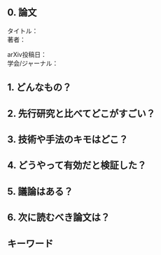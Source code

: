 ## 0. 論文
タイトル：[]()  
著者：  
  
arXiv投稿日：  
学会/ジャーナル：  

## 1. どんなもの？

## 2. 先行研究と比べてどこがすごい？

## 3. 技術や手法のキモはどこ？

## 4. どうやって有効だと検証した？

## 5. 議論はある？

## 6. 次に読むべき論文は？

## キーワード
